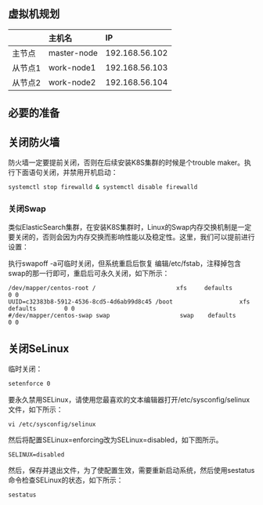 ## 虚拟机规划

|         | 主机名      | IP             |
| :------ | :---------- | :------------- |
| 主节点  | master-node | 192.168.56.102 |
| 从节点1 | work-node1  | 192.168.56.103 |
| 从节点2 | work-node2  | 192.168.56.104 |

## 必要的准备

## 关闭防火墙

防火墙一定要提前关闭，否则在后续安装K8S集群的时候是个trouble maker。执行下面语句关闭，并禁用开机启动：

```bash
systemctl stop firewalld & systemctl disable firewalld
```

### 关闭Swap

类似ElasticSearch集群，在安装K8S集群时，Linux的Swap内存交换机制是一定要关闭的，否则会因为内存交换而影响性能以及稳定性。这里，我们可以提前进行设置：

执行swapoff -a可临时关闭，但系统重启后恢复
编辑/etc/fstab，注释掉包含swap的那一行即可，重启后可永久关闭，如下所示：

```
/dev/mapper/centos-root /                       xfs     defaults        0 0
UUID=c32383b8-5912-4536-8cd5-4d6ab99d8c45 /boot                   xfs     defaults        0 0
#/dev/mapper/centos-swap swap                    swap    defaults        0 0
```

## 关闭SeLinux

临时关闭：

```bash
setenforce 0
```

要永久禁用SELinux，请使用您最喜欢的文本编辑器打开/etc/sysconfig/selinux文件，如下所示：

```
vi /etc/sysconfig/selinux
```

然后将配置SELinux=enforcing改为SELinux=disabled，如下图所示。

```
SELINUX=disabled
```

然后，保存并退出文件，为了使配置生效，需要重新启动系统，然后使用sestatus命令检查SELinux的状态，如下所示：

```
sestatus
```